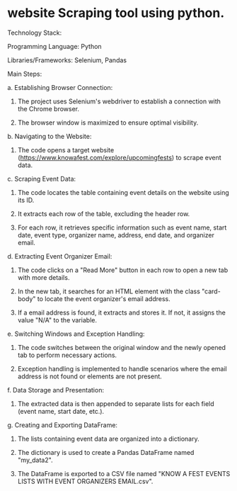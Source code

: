 # website Scraping tool using python.

Technology Stack:

Programming Language: Python

Libraries/Frameworks: Selenium, Pandas

Main Steps:

a. Establishing Browser Connection:

   1. The project uses Selenium's webdriver to establish a connection with the Chrome browser.
   
   2. The browser window is maximized to ensure optimal visibility.

b. Navigating to the Website:

   1. The code opens a target website (https://www.knowafest.com/explore/upcomingfests) to scrape event data.

c. Scraping Event Data:

   1. The code locates the table containing event details on the website using its ID.
   
   2. It extracts each row of the table, excluding the header row.
   
   3. For each row, it retrieves specific information such as event name, start date, event type, organizer name, address, end date, and 
      organizer email.
   

d. Extracting Event Organizer Email:

   1. The code clicks on a "Read More" button in each row to open a new tab with more details.
   
   2. In the new tab, it searches for an HTML element with the class "card-body" to locate the event organizer's email address.
   
   3. If a email address is found, it extracts and stores it. If not, it assigns the value "N/A" to the variable. 
   
   
e.  Switching Windows and Exception Handling:

   1. The code switches between the original window and the newly opened tab to perform necessary actions.
   
   2. Exception handling is implemented to handle scenarios where the email address is not found or elements are not present. 


f. Data Storage and Presentation:

   1. The extracted data is then appended to separate lists for each field (event name, start date, etc.).


g. Creating and Exporting DataFrame:

   1. The lists containing event data are organized into a dictionary.
   
   2. The dictionary is used to create a Pandas DataFrame named "my_data2".

   3. The DataFrame is exported to a CSV file named "KNOW A FEST EVENTS LISTS WITH EVENT ORGANIZERS EMAIL.csv".
   
  
